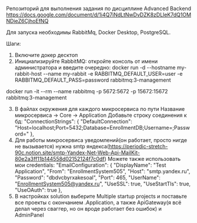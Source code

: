 Репозиторий для выполнения задания по дисциплине Advanced Backend  
https://docs.google.com/document/d/1i4Q7iNdLtNwDvDZK8zDLleK7dQ1OMNDieZ6CjhoEfNQ


Для запуска необходимы RabbitMq, Docker Desktop, PostgreSQL.

Шаги:
1) Включите докер десктоп
2) Инициализируйте RabbitMQ:
откройте консоль от имени администратора и введите очередно:
docker run -d --hostname my-rabbit-host --name my-rabbit -e RABBITMQ_DEFAULT_USER=user -e RABBITMQ_DEFAULT_PASS=password rabbitmq:3-management

docker run -it --rm --name rabbitmq -p 5672:5672 -p 15672:15672 rabbitmq:3-management

3) В файлах окружения для каждого микросервиса по пути 
Название микросервиса -> Core -> Application 
Добавьте строку соединения к бд:
  "ConnectionStrings": {
    "DefaultConnection": "Host=localhost;Port=5432;Database=EnrollmentDB;Username=;Password="
  },
4) Для работы микросервиса уведомлений(он работает, просто нигде не вызывается) нужна smtp яндекса(https://periodic-stretch-90c.notion.site/smtp-Yandex-Net-Web-Api-MailKit-80e2a3ff11b144558d02152124f7c0df)
Можете также использовать мои credentials:
  "EmailConfiguration": {
    "DisplayName": "Test Application",
    "From": "EnrollmentSystem505",
    "Host": "smtp.yandex.ru",
    "Password": "dbdvcbyrxakesoal",
    "Port": 465,
    "UserName": "EnrollmentSystem505@yandex.ru",
    "UseSSL": true,
    "UseStartTls": true,
    "UseOAuth": true
  },
5) В настройках solution выберите Multiple startup projects и поставьте все проекты с окончанием .Application, а также ApiGateway(я всё делал через сваггер, но он вроде работает без ошибок) и AdminPanel
